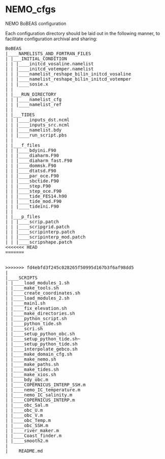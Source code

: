 # NEMO_cfgs
NEMO BoBEAS configuration

Each configuration directory should be laid out in the following manner, to
facilitate configuration archival and sharing:

<pre>
BoBEAS
|____NAMELISTS_AND_FORTRAN_FILES
| |___INITIAL_CONDITION
| | |____initcd_vosaline.namelist
| | |____initcd_votemper.namelist
| | |____namelist_reshape_bilin_initcd_vosaline
| | |____namelist_reshape_bilin_initcd_votemper
| | |____sosie.x
| |
| |___RUN_DIRECTORY
| | |____namelist_cfg
| | |____namelist_ref
| |
| |___TIDES
| | |____inputs_dst.ncml
| | |____inputs_src.ncml
| | |____namelist.bdy
| | |____run_script.pbs
| |
| |___f_files
| | |____bdyini.F90
| | |____diaharm.F90
| | |____diaharm_fast.F90
| | |____dommsk.F90
| | |____dtatsd.F90
| | |____par_oce.F90
| | |____sbctide.F90
| | |____step.F90
| | |____step_oce.F90
| | |____tide_FES14.h90
| | |____tide_mod.F90
| | |____tideini.F90
| |
| |___p_files
| | |____scrip.patch
| | |____scripgrid.patch
| | |____scripinterp.patch
| | |____scripinterp_mod.patch
| | |____scripshape.patch
<<<<<<< HEAD
=======


>>>>>>> fd4ebfd3f245c028265f50995d167b3f6af98dd5
|
|____SCRIPTS
| |____load_modules_1.sh
| |____make_tools.sh
| |____create_coordinates.sh
| |____load_modules_2.sh
| |____main1.sh
| |____fix_elevation.sh
| |____make_directories.sh
| |____python_script.sh
| |____python_tide.sh
| |____scri.sh
| |____setup_python_obc.sh
| |____setup_python_tide.sh~
| |____setup_python_tide.sh
| |____interpolate_gebco.sh
| |____make_domain_cfg.sh
| |____make_nemo.sh
| |____make_paths.sh
| |____make_tides.sh
| |____make_xios.sh
| |____bdy_obc.m
| |____COPERNICUS_INTERP_SSH.m
| |____nemo_IC_temperature.m
| |____nemo_IC_salinity.m
| |____COPERNICUS_INTERP.m
| |____obc_Sal.m
| |____obc_U.m
| |____obc_V.m
| |____obc_Temp.m
| |____obc_SSH.m
| |____river_maker.m
| |____Coast_finder.m
| |____smooth2.m
|
|____README.md
</pre>
